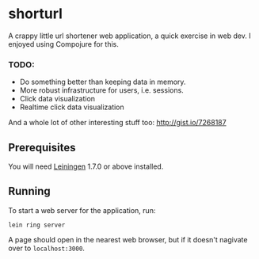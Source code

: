 # shorturl

A crappy little url shortener web application, a quick exercise in web dev.  I
enjoyed using Compojure for this.

### TODO:

* Do something better than keeping data in memory.
* More robust infrastructure for users, i.e. sessions.
* Click data visualization
* Realtime click data visualization

And a whole lot of other interesting stuff too: http://gist.io/7268187

## Prerequisites

You will need [Leiningen][1] 1.7.0 or above installed.

[1]: https://github.com/technomancy/leiningen

## Running

To start a web server for the application, run:

    lein ring server

A page should open in the nearest web browser, but if it doesn't nagivate over
to `localhost:3000`.
